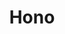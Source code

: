 ---
blog: https://blog.cloudflare.com/
git: https://github.com/honojs
logohandle: honodev
sort: hono
title: Hono
twitter: https://x.com/honojs
website: https://hono.dev/
---